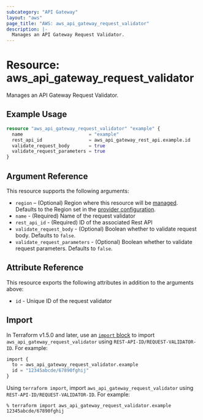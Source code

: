 ```yaml
---
subcategory: "API Gateway"
layout: "aws"
page_title: "AWS: aws_api_gateway_request_validator"
description: |-
  Manages an API Gateway Request Validator.
---
```


# Resource: aws_api_gateway_request_validator

Manages an API Gateway Request Validator.

## Example Usage

```terraform
resource "aws_api_gateway_request_validator" "example" {
  name                        = "example"
  rest_api_id                 = aws_api_gateway_rest_api.example.id
  validate_request_body       = true
  validate_request_parameters = true
}
```

## Argument Reference

This resource supports the following arguments:

* `region` – (Optional) Region where this resource will be [managed](https://docs.aws.amazon.com/general/latest/gr/rande.html#regional-endpoints). Defaults to the Region set in the [provider configuration](https://registry.terraform.io/providers/hashicorp/aws/latest/docs#aws-configuration-reference).
* `name` - (Required) Name of the request validator
* `rest_api_id` - (Required) ID of the associated Rest API
* `validate_request_body` - (Optional) Boolean whether to validate request body. Defaults to `false`.
* `validate_request_parameters` - (Optional) Boolean whether to validate request parameters. Defaults to `false`.

## Attribute Reference

This resource exports the following attributes in addition to the arguments above:

* `id` - Unique ID of the request validator

## Import

In Terraform v1.5.0 and later, use an [`import` block](https://developer.hashicorp.com/terraform/language/import) to import `aws_api_gateway_request_validator` using `REST-API-ID/REQUEST-VALIDATOR-ID`. For example:

```terraform
import {
  to = aws_api_gateway_request_validator.example
  id = "12345abcde/67890fghij"
}
```

Using `terraform import`, import `aws_api_gateway_request_validator` using `REST-API-ID/REQUEST-VALIDATOR-ID`. For example:

```console
% terraform import aws_api_gateway_request_validator.example 12345abcde/67890fghij
```
